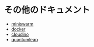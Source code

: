 # その他のドキュメント

* [miniswarm](https://github.com/aelsabbahy/miniswarm)
* [docker](https://docs.docker.com)
* [cloudino](http://cloudino.io)
* [quantumleap](https://quantumleap.readthedocs.io)
